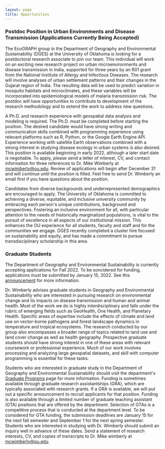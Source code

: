 ```yaml
---
layout: page
title: Opportunities
---
```

### Postdoc Position in Urban Environments and Disease Transmission (Applications Currently Being Accepted)
The EcoGRAPH group in the Department of Geography and Environmental Sustainability (DGES) at the University of Oklahoma is looking for a postdoctoral research associate to join our team. This individual will work on an exciting new research project on urban microenvironments and disease transmission in India, supported for three years by an R01 grant from the National Institute of Allergy and Infectious Diseases. The research will involve analyses of urban settlement patterns and their changes in the Gujarat region of India. The resulting data will be used to predict variation in mosquito habitats and microclimates, and these variables will be incorporated into epidemiological models of malaria transmission risk. The postdoc will have opportunities to contribute to development of the research methodology and to extend the work to address new questions. 

A Ph.D. and research experience with geospatial data analysis and modeling is required. The Ph.D. must be completed before starting the position. The desired candidate would have strong writing and communication skills combined with programming experience using relevant platforms such as R, Python, or the Google Earth Engine API. Experience working with satellite Earth observations combined with a strong interest in studying disease ecology in urban systems is also desired. This position is available beginning in early 2022, although a later start date is negotiable. To apply, please send a letter of interest, CV, and contact information for three references to Dr. Mike Wimberly at mcwimberly@ou.edu. Review of applications will begin after December 31 and will continue until the position is filled. Feel free to send Dr. Wimberly an email first if you have questions about the position.

Candidates from diverse backgrounds and underrepresented demographics are encouraged to apply. The University of Oklahoma is committed to achieving a diverse, equitable, and inclusive university community by embracing each person's unique contributions, background and perspectives. Fostering an inclusive environment for all, with particular
attention to the needs of historically marginalized populations, is vital to the pursuit of excellence in all aspects of our institutional mission. This enhances the OU experience for all students, faculty and staff and for the communities we engage. DGES recently completed a cluster hire focused on sustainability and equity, and has made a commitment to pursue transdisciplinary scholarship in this area.

### Graduate Students
The Department of Geography and Environmental Sustainability is currently accepting applications for Fall 2022. To be soncidered for funding, applications must be submitted by January 15, 2022. See this [announcement](https://www.ou.edu/content/dam/AGS/geography/docs/DGES_ad_for_Fall2022_Final.pdf) for more information.

Dr. Wimberly advises graduate students in Geography and Environmental Sustainability who are interested in pursuing research on environmental change and its impacts on disease transmission and human and animal health. Most of the work we do is highly interdisciplinary and falls under the rubric of emerging fields such as GeoHealth, One Health, and Planetary Health. Specific areas of expertise include the effects of climate and land use on vector-borne pathogens and forest landscape dynamics in temperature and tropical ecosystems. The research conducted by our group also encompasses a broader range of topics related to land use and land cover change as well as health geography. Prospective graduate students should have strong interest in one of these areas with relevant coursework or professional experience. Much of our work involves processing and analyzing large geospatial datasets, and skill with computer programming is essential for these tasks. 

Students who are interested in graduate study in the Department of Geography and Environmental Sustainability should visit the department's [Graduate Programs](https://www.ou.edu/ags/geography/degree-programs/graduate-program) page for more information. Funding is sometimes available through graduate research assistantships (GRA), which are typically associated with research grants. If a GRA is available, we will put out a specific announcement to recruit applicants for that position. Funding is also  available through a limited number of graduate teaching assistant (GTA) positions that are offered by the department. Selection of GTAs is a competitive process that is conducted at the department level. To be considered for GTA funding, the submission deadlines are January 15 for the next fall semester and September 1 for the next spring semester. Students who are interested in studying with Dr. Wimberly should submit an inquiry well in advance of these dates. Send a statement of research interests, CV, and copies of transcripts to Dr. Mike wimberly at mcwimberly@ou.edu. 


